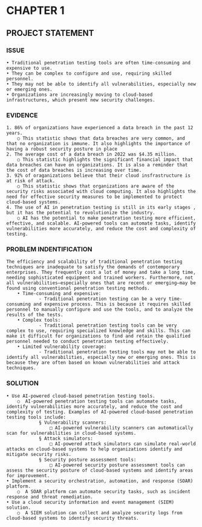 # CHAPTER 1
## PROJECT STATEMENT

### ISSUE
	• Traditional penetration testing tools are often time-consuming and expensive to use.
	• They can be complex to configure and use, requiring skilled personnel.
	• They may not be able to identify all vulnerabilities, especially new or emerging ones.
	• Organizations are increasingly moving to cloud-based infrastructures, which present new security challenges.

### EVIDENCE
	1. 86% of organizations have experienced a data breach in the past 12 years.
		○ This statistic shows that data breaches are very common, and that no organization is immune. It also highlights the importance of having a robust security posture in place
	2. The average cost of a data breach in 2022 was $4.35 million.
		○ This statistic highlights the significant financial impact that data breaches can have on organizations. It is also a reminder that the cost of data breaches is increasing over time.
	3. 92% of oraganizations believe that their cloud insfrastructure is at risk of attack.
		○ This statistic shows that organizations are aware of the security risks associated with cloud computing. It also highlights the need for effective security measures to be implemented to protect cloud-based systems.
	4. The use of AI in penetration testing is still in its early stages , but it has the potential to revolutionize the industry.
		○ AI has the potential to make penetration testing more efficient, effective, and scalable. AI-powered tools can automate tasks, identify vulnerabilities more accurately, and reduce the cost and complexity of testing.
	
### PROBLEM INDENTIFICATION
	The efficiency and scalability of traditional penetration testing techniques are inadequate to satisfy the demands of contemporary enterprises. They frequently cost a lot of money and take a long time, needing sophisticated equipment and trained workers. Furthermore, not all vulnerabilities—especially ones that are recent or emerging—may be found using conventional penetration testing methods.
		• Time-consuming and expensive: 
	     		- Traditional penetration testing can be a very time-consuming and expensive process. This is because it requires skilled personnel to manually configure and use the tools, and to analyze the results of the tests.
		• Complex tools: 
	       		- Traditional penetration testing tools can be very complex to use, requiring specialized knowledge and skills. This can make it difficult for organizations to find and retain the qualified personnel needed to conduct penetration testing effectively.
		• Limited vulnerability coverage: 
	       		- Traditional penetration testing tools may not be able to identify all vulnerabilities, especially new or emerging ones. This is because they are often based on known vulnerabilities and attack techniques.


### SOLUTION
	• Use AI-powered cloud-based penetration testing tools.
		○  AI-powered penetration testing tools can automate tasks, identify vulnerabilities more accurately, and reduce the cost and complexity of testing. Examples of AI-powered cloud-based penetration testing tools include:
	    		§ Vulnerability scanners: 
	    			□ AI-powered vulnerability scanners can automatically scan for vulnerabilities in cloud-based systems.
	    		§ Attack simulators: 
	    			□ AI-powered attack simulators can simulate real-world attacks on cloud-based systems to help organizations identify and mitigate security risks.
	       		§ Security posture assessment tools: 
	    			□ AI-powered security posture assessment tools can assess the security posture of cloud-based systems and identify areas for improvement.
	• Implement a security orchestration, automation, and response (SOAR) platform.
		○  A SOAR platform can automate security tasks, such as incident response and threat remediation.
	• Use a cloud security information and event management (SIEM) solution.
		○  A SIEM solution can collect and analyze security logs from cloud-based systems to identify security threats.
